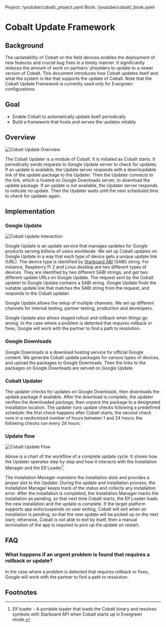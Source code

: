 Project: /youtube/cobalt/_project.yaml
Book: /youtube/cobalt/_book.yaml

# Cobalt Update Framework

## Background

The updatability of Cobalt on the field devices enables the deployment of new
features and crucial bug fixes in a timely manner. It significantly reduces the
amount of work on partners’ shoulders to update to a newer version of Cobalt.
This document introduces how Cobalt updates itself and what the system is like
that supports the update of Cobalt. Note that the Cobalt Update Framework is
currently used only for Evergreen configurations.

## Goal

*   Enable Cobalt to automatically update itself periodically
*   Build a framework that hosts and serves the updates reliably

## Overview

![Cobalt Update Overview](resources/cobalt_update_overview.png)

The Cobalt Updater is a module of Cobalt. It is initiated as Cobalt starts. It
periodically sends requests to Google Update server to check for updates. If an
update is available, the Update server responds with a downloadable link of the
update package to the Updater. Then the Updater connects to the link, which is
hosted on Google Downloads server, to download the update package. If an update
is not available, the Updater server responds to indicate no update. Then the
Updater waits until the next scheduled time to check for updates again.

## Implementation

### Google Update

![Cobalt Update Interaction](resources/cobalt_update_interaction.png)

Google Update is an update service that manages updates for Google products
serving billions of users worldwide. We set up Cobalt updates on Google Update
in a way that each type of device gets a unique update link (URL). The device
type is identified by [Starboard
ABI](../starboard_abi.md)
(SABI) string. For instance, Raspberry Pi 2 and Linux desktop are two different
types of devices. They are identified by two different SABI strings, and get two
different update URLs on Google Update. The request sent by the Cobalt updater
to Google Update  contains a SABI string. Google Update finds the suitable
update link that matches the SABI string from the request, and responds to the
Cobalt updater.

Google Update allows the setup of multiple channels. We set up different
channels for internal testing, partner testing, production and developers.

Google Update also allows staged rollout and rollback when things go wrong. In
the case where a problem is detected that requires rollback or fixes, Google
will work with the partner to find a path to resolution.

### Google Downloads

Google Downloads is a download hosting service for official Google content. We
generate Cobalt update packages for various types of devices, and upload the
packages to Google Downloads. Then the links to the packages on Google Downloads
are served on Google Update.

### Cobalt Updater

The updater checks for updates on Google Downloads, then downloads the update
package if available. After the download is complete, the updater verifies the
downloaded package, then unpack the package to a designated installation
location. The updater runs update checks following a predefined schedule: the
first check happens after Cobalt starts; the second check runs in a randomized
number of hours between 1 and 24 hours; the following checks run every 24 hours.

### Update flow

![Cobalt Update Flow](resources/cobalt_update_flow.png)

Above is a chart of the workflow of a complete update cycle. It shows how the
Updater operates step by step and how it interacts with the Installation Manager
and the Elf Loader[^1].

The Installation Manager maintains the installation slots and provides a proper
slot to the Updater. During the update and installation process, the
Installation Manager keeps track of the status and collects any installation
error. After the installation is completed, the Installation Manager marks the
installation as pending, so that next time Cobalt starts, the Elf Loader loads
the new installation and the update is complete. If the target platform supports
app exits/suspends on user exiting, Cobalt will exit when an installation is
pending, so that the new update will be picked up on the next start; otherwise,
Cobalt is not able to exit by itself, then a manual termination of the app is
required to pick up the update on restart.

## FAQ

### What happens if an urgent problem is found that requires a rollback or update?

In the case where a problem is detected that requires rollback or fixes, Google
will work with the partner to find a path to resolution.

<!-- Footnotes themselves at the bottom. -->
## Footnotes

[^1]: Elf loader - A portable loader that loads the Cobalt binary and resolves
     symbols with Starboard API when Cobalt starts up in Evergreen mode.
